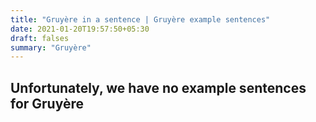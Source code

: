 ```yaml
---
title: "Gruyère in a sentence | Gruyère example sentences"
date: 2021-01-20T19:57:50+05:30
draft: falses
summary: "Gruyère"
---
```

## Unfortunately, we have no example sentences for Gruyère                 
